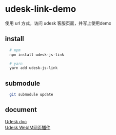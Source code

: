 # udesk-link-demo

使用 url 方式，访问 udesk 客服页面，并写上使用demo

## install
```sh
  # npm
  npm install udesk-js-link

  # yarn
  yarn add udesk-js-link
```

## submodule
```sh
  git submodule update
```

## document
[Udesk doc](http://www.udesk.cn/doc/) <br>
[Udesk WebIM网页插件](http://www.udesk.cn/doc/thirdparty/webim/)

